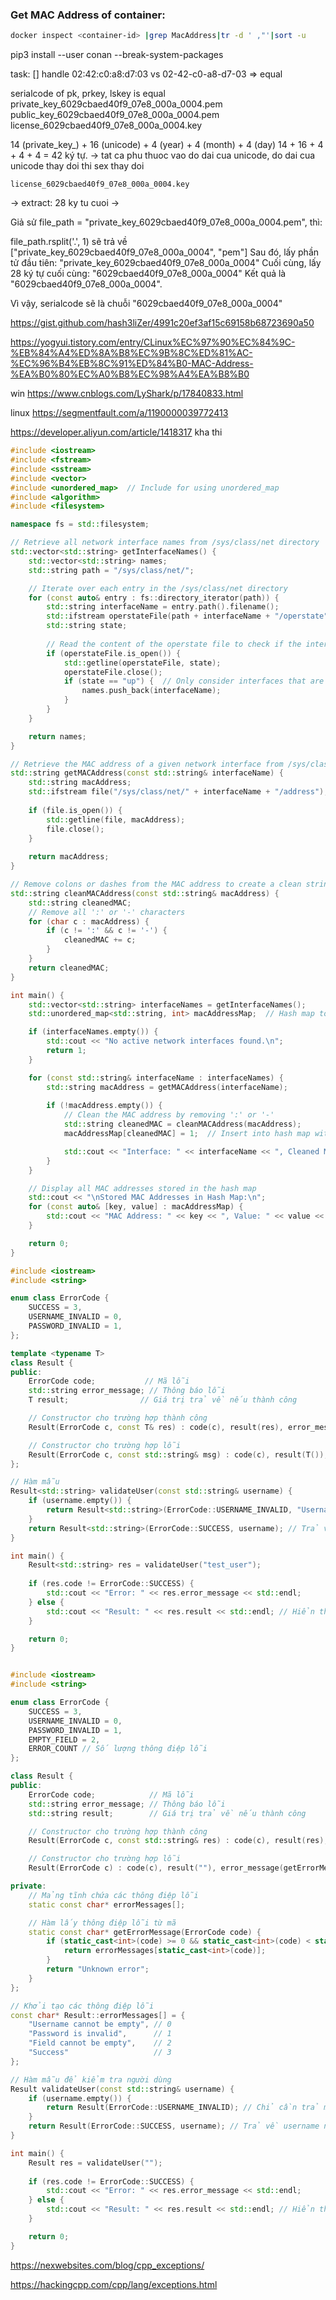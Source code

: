 
### Get MAC Address of container:
```bash
docker inspect <container-id> |grep MacAddress|tr -d ' ,"'|sort -u
```

pip3 install --user conan --break-system-packages

task:
[] handle 02:42:c0:a8:d7:03 vs 02-42-c0-a8-d7-03  => equal


serialcode of pk, prkey, lskey is equal
private_key_6029cbaed40f9_07e8_000a_0004.pem
 public_key_6029cbaed40f9_07e8_000a_0004.pem
    license_6029cbaed40f9_07e8_000a_0004.key


14 (private_key_) + 16 (unicode) + 4 (year) + 4 (month) + 4 (day)
14 + 16 + 4 + 4 + 4 = 42 ký tự.
-> tat ca phu thuoc vao do dai cua unicode, do dai cua unicode thay doi thi sex thay doi


    license_6029cbaed40f9_07e8_000a_0004.key
-> extract: 28 ky tu cuoi
    -> 


Giả sử file_path = "private_key_6029cbaed40f9_07e8_000a_0004.pem", thì:

file_path.rsplit('.', 1) sẽ trả về ["private_key_6029cbaed40f9_07e8_000a_0004", "pem"]
Sau đó, lấy phần tử đầu tiên: "private_key_6029cbaed40f9_07e8_000a_0004"
Cuối cùng, lấy 28 ký tự cuối cùng: "6029cbaed40f9_07e8_000a_0004"
Kết quả là "6029cbaed40f9_07e8_000a_0004".

Vì vậy, serialcode sẽ là chuỗi "6029cbaed40f9_07e8_000a_0004"

https://gist.github.com/hash3liZer/4991c20ef3af15c69158b68723690a50


https://yogyui.tistory.com/entry/CLinux%EC%97%90%EC%84%9C-%EB%84%A4%ED%8A%B8%EC%9B%8C%ED%81%AC-%EC%96%B4%EB%8C%91%ED%84%B0-MAC-Address-%EA%B0%80%EC%A0%B8%EC%98%A4%EA%B8%B0


win
https://www.cnblogs.com/LyShark/p/17840833.html

linux 
https://segmentfault.com/a/1190000039772413

https://developer.aliyun.com/article/1418317   kha thi

```cpp
#include <iostream>
#include <fstream>
#include <sstream>
#include <vector>
#include <unordered_map>  // Include for using unordered_map
#include <algorithm>
#include <filesystem>

namespace fs = std::filesystem;

// Retrieve all network interface names from /sys/class/net directory
std::vector<std::string> getInterfaceNames() {
    std::vector<std::string> names;
    std::string path = "/sys/class/net/";

    // Iterate over each entry in the /sys/class/net directory
    for (const auto& entry : fs::directory_iterator(path)) {
        std::string interfaceName = entry.path().filename();
        std::ifstream operstateFile(path + interfaceName + "/operstate");
        std::string state;
        
        // Read the content of the operstate file to check if the interface is "up"
        if (operstateFile.is_open()) {
            std::getline(operstateFile, state);
            operstateFile.close();
            if (state == "up") {  // Only consider interfaces that are "up"
                names.push_back(interfaceName);
            }
        }
    }

    return names;
}

// Retrieve the MAC address of a given network interface from /sys/class/net/<interface>/address
std::string getMACAddress(const std::string& interfaceName) {
    std::string macAddress;
    std::ifstream file("/sys/class/net/" + interfaceName + "/address");
    
    if (file.is_open()) {
        std::getline(file, macAddress);
        file.close();
    }
    
    return macAddress;
}

// Remove colons or dashes from the MAC address to create a clean string key
std::string cleanMACAddress(const std::string& macAddress) {
    std::string cleanedMAC;
    // Remove all ':' or '-' characters
    for (char c : macAddress) {
        if (c != ':' && c != '-') {
            cleanedMAC += c;
        }
    }
    return cleanedMAC;
}

int main() {
    std::vector<std::string> interfaceNames = getInterfaceNames();
    std::unordered_map<std::string, int> macAddressMap;  // Hash map to store cleaned MAC addresses

    if (interfaceNames.empty()) {
        std::cout << "No active network interfaces found.\n";
        return 1;
    }

    for (const std::string& interfaceName : interfaceNames) {
        std::string macAddress = getMACAddress(interfaceName);
        
        if (!macAddress.empty()) {
            // Clean the MAC address by removing ':' or '-'
            std::string cleanedMAC = cleanMACAddress(macAddress);
            macAddressMap[cleanedMAC] = 1;  // Insert into hash map with default value of 1

            std::cout << "Interface: " << interfaceName << ", Cleaned MAC Address: " << cleanedMAC << "\n";
        }
    }

    // Display all MAC addresses stored in the hash map
    std::cout << "\nStored MAC Addresses in Hash Map:\n";
    for (const auto& [key, value] : macAddressMap) {
        std::cout << "MAC Address: " << key << ", Value: " << value << "\n";
    }

    return 0;
}
```

```cpp
#include <iostream>
#include <string>

enum class ErrorCode {
    SUCCESS = 3,
    USERNAME_INVALID = 0,
    PASSWORD_INVALID = 1,
};

template <typename T>
class Result {
public:
    ErrorCode code;           // Mã lỗi
    std::string error_message; // Thông báo lỗi
    T result;                // Giá trị trả về nếu thành công

    // Constructor cho trường hợp thành công
    Result(ErrorCode c, const T& res) : code(c), result(res), error_message("Success") {}

    // Constructor cho trường hợp lỗi
    Result(ErrorCode c, const std::string& msg) : code(c), result(T()), error_message(msg) {}
};

// Hàm mẫu
Result<std::string> validateUser(const std::string& username) {
    if (username.empty()) {
        return Result<std::string>(ErrorCode::USERNAME_INVALID, "Username cannot be empty");
    }
    return Result<std::string>(ErrorCode::SUCCESS, username); // Trả về username như là kết quả
}

int main() {
    Result<std::string> res = validateUser("test_user");
    
    if (res.code != ErrorCode::SUCCESS) {
        std::cout << "Error: " << res.error_message << std::endl;
    } else {
        std::cout << "Result: " << res.result << std::endl; // Hiển thị kết quả
    }

    return 0;
}
```


```cpp

#include <iostream>
#include <string>

enum class ErrorCode {
    SUCCESS = 3,
    USERNAME_INVALID = 0,
    PASSWORD_INVALID = 1,
    EMPTY_FIELD = 2,
    ERROR_COUNT // Số lượng thông điệp lỗi
};

class Result {
public:
    ErrorCode code;            // Mã lỗi
    std::string error_message; // Thông báo lỗi
    std::string result;        // Giá trị trả về nếu thành công

    // Constructor cho trường hợp thành công
    Result(ErrorCode c, const std::string& res) : code(c), result(res), error_message(getErrorMessage(c)) {}

    // Constructor cho trường hợp lỗi
    Result(ErrorCode c) : code(c), result(""), error_message(getErrorMessage(c)) {}

private:
    // Mảng tĩnh chứa các thông điệp lỗi
    static const char* errorMessages[];

    // Hàm lấy thông điệp lỗi từ mã
    static const char* getErrorMessage(ErrorCode code) {
        if (static_cast<int>(code) >= 0 && static_cast<int>(code) < static_cast<int>(ErrorCode::ERROR_COUNT)) {
            return errorMessages[static_cast<int>(code)];
        }
        return "Unknown error";
    }
};

// Khởi tạo các thông điệp lỗi
const char* Result::errorMessages[] = {
    "Username cannot be empty", // 0
    "Password is invalid",      // 1
    "Field cannot be empty",    // 2
    "Success"                   // 3
};

// Hàm mẫu để kiểm tra người dùng
Result validateUser(const std::string& username) {
    if (username.empty()) {
        return Result(ErrorCode::USERNAME_INVALID); // Chỉ cần trả mã lỗi
    }
    return Result(ErrorCode::SUCCESS, username); // Trả về username như là kết quả
}

int main() {
    Result res = validateUser("");
    
    if (res.code != ErrorCode::SUCCESS) {
        std::cout << "Error: " << res.error_message << std::endl;
    } else {
        std::cout << "Result: " << res.result << std::endl; // Hiển thị kết quả
    }

    return 0;
}
```



https://nexwebsites.com/blog/cpp_exceptions/


https://hackingcpp.com/cpp/lang/exceptions.html
